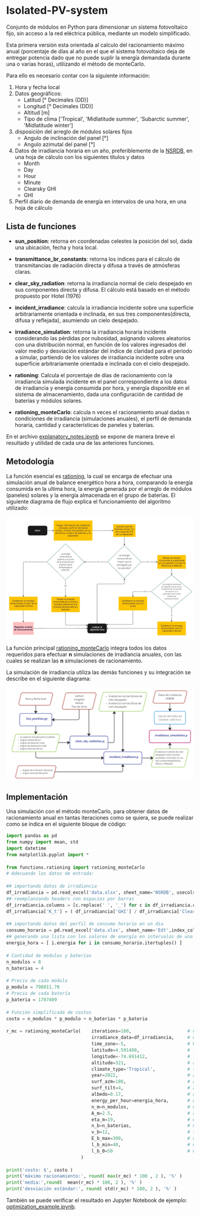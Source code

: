 # Isolated-PV-system

Conjunto de módulos en Python para dimensionar un sistema fotovoltaico fijo, sin acceso a la red eléctrica pública, mediante un modelo simplificado.

Esta primera versión esta orientada al calculo del racionamiento máximo anual (porcentaje de días al año en el que el sistema fotovoltaico deja de entregar potencia dado que no puede suplir la energía demandada durante una o varias horas), utilizando el método de monteCarlo.

Para ello es necesario contar con la siguiente información:

1.  Hora y fecha local
2.  Datos geográficos:
    -  Latitud [° Decimales (DD)]
    -  Longitud [° Decimales (DD)]
    -  Altitud [m]
    -  Tipo de clima ['Tropical', 'Midlatitude summer', 'Subarctic summer', 'Midlatitude winter']
3.  disposición del arreglo de módulos solares fijos 
    -   Angulo de inclinación del panel [°]
    -   Angulo azimutal del panel [°]
4.  Datos de irradiancia horaria en un año, preferiblemente de la [NSRDB](https://nsrdb.nrel.gov/), en una hoja de cálculo con los siguientes títulos y datos
    -   Month
    -   Day
    -   Hour
    -   Minute
    -   Clearsky GHI
    -   GHI
5.  Perfil diario de demanda de energía en intervalos de una hora, en una hoja de cálculo

## Lista de funciones

-  **sun_position**: retorna en coordenadas celestes la posición del sol, dada una ubicación, fecha y hora local.

-  **transmittance_br_constants**: retorna los índices para el cálculo de transmitancias de radiación directa y difusa a través de atmósferas claras.

-  **clear_sky_radiation**: retorna la irradiancia normal de cielo despejado en sus componentes directa y difusa. El cálculo está basado en el método propuesto por Hotel (1976)

-  **incident_irradiance**: calcula la irradiancia incidente sobre una superficie arbitrariamente orientada e inclinada, en sus tres componentes(directa, difusa y reflejada), asumiendo un cielo despejado.

-  **irradiance_simulation**: retorna la irradiancia horaria incidente considerando las pérdidas por nubosidad, asignando valores aleatorios con una distribución normal, en función de los valores ingresados del valor medio y desviación estándar del índice de claridad para el periodo a simular, partiendo de los valores de irradiancia incidente sobre una superficie arbitrariamente orientada e inclinada con el cielo despejado.

-  **rationing**: Calcula el porcentaje de días de racionamiento con la irradiancia simulada incidente en el panel correspondiente a los datos de irradiancia y energía consumida por hora, y energía disponible en el sistema de almacenamiento, dada una configuración de cantidad de baterías y módulos solares.

-  **rationing_monteCarlo**: calcula n veces el racionamiento anual dadas n condiciones de irradiancia (simulaciones anuales), el perfil de demanda horaria, cantidad y características de paneles y baterías.

En el archivo [explanatory_notes.ipynb](./explanatory_notes.ipynb) se expone de manera breve el resultado y utilidad de cada una de las anteriores funciones.

## Metodología

La función esencial es [rationing](./functions/rationing.py), la cual se encarga de efectuar una simulación anual de balance energético hora a hora, comparando la energía consumida en la ultima hora, la energía generada por el arreglo de módulos (paneles) solares y la energía almacenada en el grupo de baterías. El siguiente diagrama de flujo explica el funcionamiento del algoritmo utilizado:

![Algoritmo para calculo de racionamiento](assets/images/rationing_simulation.jpg)


La función principal [rationing_monteCarlo](./functions/rationing.py) integra todos los datos requeridos para efectuar **n** simulaciones de irradiancia anuales, con las cuales se realizan las **n** simulaciones de racionamiento.

La simulación de irradiancia utiliza las demás funciones  y su integración se describe en el siguiente diagrama:

![Diagrama de integración de funciones para la simulación de irradiancia](assets/images/irradiance_simulation.jpg)

## Implementación 

Una simulación con el método monteCarlo, para obtener datos de racionamiento anual en tantas iteraciones como se quiera, se puede realizar como se indica en el siguiente bloque de código:

```python
import pandas as pd
from numpy import mean, std
import datetime
from matplotlib.pyplot import *

from functions.rationing import rationing_monteCarlo
# Adecuando los datos de entrada:

## importando datos de irradiancia
df_irradiancia = pd.read_excel('data.xlsx', sheet_name='NSRDB', usecols=['Month','Day','Hour','Minute','Clearsky GHI','GHI'] )
## reemplanzando headers con espacios por barras
df_irradiancia.columns = [c.replace(' ', '_') for c in df_irradiancia.columns]
df_irradiancia['K_t'] = ( df_irradiancia['GHI'] / df_irradiancia['Clearsky_GHI'] )

## importando datos del perfil de consumo horario en un dia
consumo_horario = pd.read_excel('data.xlsx', sheet_name='Edt',index_col='hora')
## generando una lista con los valores de energía en intervalos de una hora
energia_hora = [ i.energia for i in consumo_horario.itertuples() ]

# Cantidad de módulos y baterías
n_modulos = 8
n_baterias = 4

# Precio de cada módulo
p_modulo = 798011.78
# Precio de cada batería
p_bateria = 1787409

# Función simplificada de costos
costo = n_modulos * p_modulo + n_baterias * p_bateria

r_mc = rationing_monteCarlo(    iterations=100,                     # numero de iteraciones [und]
                                irradiance_data=df_irradiancia,     # datos de irradiancia [DataFrame de Pandas]
                                time_zone=-5,                       # horas [H-GMT]
                                latitude=4.591480,                  # latitud [° Decimales (DD)]
                                longitude=-74.691412,               # longitud [° Decimales (DD)]
                                altitude=321,                       # altitud [m]
                                climate_type='Tropical',            # tipo de clima ['Tropical', 'Midlatitude summer', 'Subarctic summer', 'Midlatitude winter']
                                year=2022,                          # año[AAAA]
                                surf_azm=180,                       # angulo azimutal del arreglo de módulos [°]
                                surf_tilt=4,                        # angulo de inclinación del arreglo de módulos [°]
                                albedo=0.17,                        # albedo [adimensional]
                                energy_per_hour=energia_hora,       # datos horarios del consumo energético cada hora en un dia normal [Wh]
                                n_m=n_modulos,                      # numero de módulos en el arreglo [und]
                                A_m=2.5,                            # area efectiva del modulo [m^2]
                                eta_m=19,                           # eficiencia del modulo [%]
                                n_b=n_baterias,                     # numero de baterías [und]
                                v_b=12,                             # tension nominal de la batería [Vdc]
                                E_b_max=300,                        # capacidad de la batería [Ah]
                                l_b_min=40,                         # nivel mas bajo de descarga de la batería [%] (100% - profundidad de descarga)
                                l_b_0=50                            # nivel de carga inicial del sistema de almacenamiento [%]
                            )

print('costo: $', costo )
print('máximo racionamiento:', round( max(r_mc) * 100 , 2 ), '%' )
print('media:',round(  mean(r_mc) * 100, 2 ), '%' )
print('desviación estándar:', round( std(r_mc) * 100, 2 ), '%' )
```

También se puede verificar el resultado en Jupyter Notebook de ejemplo: [optimization_example.ipynb](./optimization_example.ipynb).


